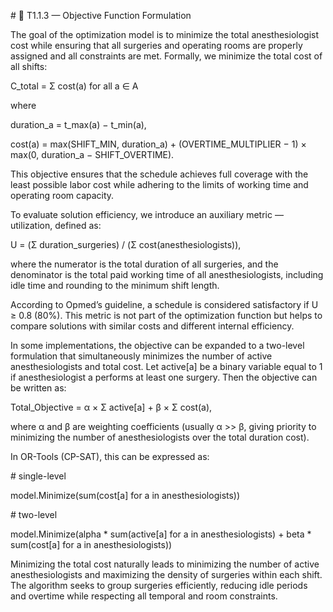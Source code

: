 \# 🧩 T1.1.3 — Objective Function Formulation



The goal of the optimization model is to minimize the total anesthesiologist cost while ensuring that all surgeries and operating rooms are properly assigned and all constraints are met. Formally, we minimize the total cost of all shifts:



C\_total = Σ cost(a)  for all a ∈ A  

where  

duration\_a = t\_max(a) − t\_min(a),  

cost(a) = max(SHIFT\_MIN, duration\_a) + (OVERTIME\_MULTIPLIER − 1) × max(0, duration\_a − SHIFT\_OVERTIME).



This objective ensures that the schedule achieves full coverage with the least possible labor cost while adhering to the limits of working time and operating room capacity.



To evaluate solution efficiency, we introduce an auxiliary metric — utilization, defined as:  

U = (Σ duration\_surgeries) / (Σ cost(anesthesiologists)),  

where the numerator is the total duration of all surgeries, and the denominator is the total paid working time of all anesthesiologists, including idle time and rounding to the minimum shift length.  

According to Opmed’s guideline, a schedule is considered satisfactory if U ≥ 0.8 (80%). This metric is not part of the optimization function but helps to compare solutions with similar costs and different internal efficiency.



In some implementations, the objective can be expanded to a two-level formulation that simultaneously minimizes the number of active anesthesiologists and total cost. Let active\[a] be a binary variable equal to 1 if anesthesiologist a performs at least one surgery. Then the objective can be written as:  

Total\_Objective = α × Σ active\[a] + β × Σ cost(a),  

where α and β are weighting coefficients (usually α >> β, giving priority to minimizing the number of anesthesiologists over the total duration cost).



In OR-Tools (CP-SAT), this can be expressed as:  

\# single-level  

model.Minimize(sum(cost\[a] for a in anesthesiologists))  

\# two-level  

model.Minimize(alpha \* sum(active\[a] for a in anesthesiologists) + beta \* sum(cost\[a] for a in anesthesiologists))



Minimizing the total cost naturally leads to minimizing the number of active anesthesiologists and maximizing the density of surgeries within each shift. The algorithm seeks to group surgeries efficiently, reducing idle periods and overtime while respecting all temporal and room constraints.




